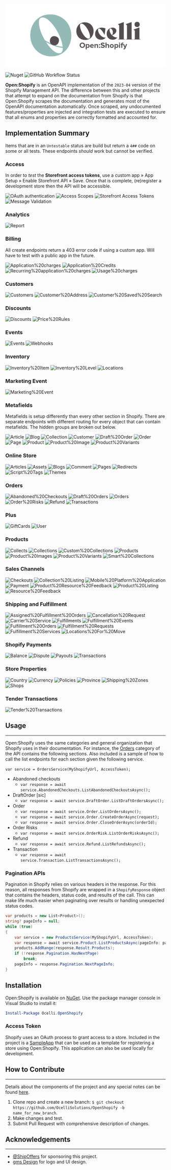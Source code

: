 ![Open:Shopify](img/OpenShopifyBanner.png)

![Nuget](https://img.shields.io/nuget/v/Ocelli.OpenShopify)
![GitHub Workflow Status](https://img.shields.io/github/workflow/status/OcelliSolutions/OpenShopify/Deploy%20to%20Github%20Packages)

**Open:Shopify** is an OpenAPI implementation of the `2023-04` version of the Shopify Management API. The difference between this and other projects that attempt to expand on the documentation from Shopify is that Open:Shopify scrapes the documentation and generates most of the OpenAPI documentation automatically. Once scraped, any undocumented features/properties are injected and integration tests are executed to ensure that all enums and properties are correctly formatted and accounted for.

## Implementation Summary

Items that are in an `Untestable` status are build but return a `4##` code on some or all tests. These endpoints _should_ work but cannot be verified.

### Access

In order to _test_ the **Storefront access tokens**, use a custom app &raquo; App Setup &raquo; Enable Storefront API &raquo; Save. Once that is complete, (re)register a development store then the API will be accessible.

![OAuth authentication](https://badgen.net/badge/OAuth%20Authentication/Complete/green)
![Access Scopes](https://badgen.net/badge/Access%20Scopes/Complete/green)
![Storefront Access Tokens](https://badgen.net/badge/Storefront%20Access%20Tokens/Complete/green)
![Message Validation](https://badgen.net/badge/Message%20Validation/Tests%20Fail/red)

### Analytics

![Report](https://badgen.net/badge/Report/Complete/green)

### Billing

All create endpoints return a 403 error code if using a custom app. Will have to test with a public app in the future.

![Application%20charges](https://badgen.net/badge/Application%20charges/Untestable/orange)
![Application%20Credits](https://badgen.net/badge/Application%20Credits/Untestable/orange)
![Recurring%20application%20charges](https://badgen.net/badge/Recurring%20application%20charges/Untestable/orange)
![Usage%20charges](https://badgen.net/badge/Usage%20charges/Untestable/orange)

### Customers

![Customers](https://badgen.net/badge/Customers/Complete/green)
![Customer%20Address](https://badgen.net/badge/Customer%20Address/Complete/green)
![Customer%20Saved%20Search](https://badgen.net/badge/Customer%20Saved%20Search/Complete/green)

### Discounts

![Discounts](https://badgen.net/badge/Discounts/Complete/green)
![Price%20Rules](https://badgen.net/badge/Price%20Rules/Complete/green)

### Events

![Events](https://badgen.net/badge/Events/Complete/green)
![Webhooks](https://badgen.net/badge/Webhooks/Complete/green)

### Inventory

![Inventory%20Item](https://badgen.net/badge/Inventory%20Item/Complete/green)
![Inventory%20Level](https://badgen.net/badge/Inventory%20Level/Complete/green)
![Locations](https://badgen.net/badge/Locations/Complete/green)

### Marketing Event

![Marketing%20Event](https://badgen.net/badge/Marketing%20Event/Complete/green)

### Metafields

Metafields is setup differently than every other section in Shopify. There are separate endpoints with different routing for every object that can contain metafields. The hidden groups are broken out below.

![Article](https://badgen.net/badge/Article/Incomplete%20Tests/orange)
![Blog](https://badgen.net/badge/Blog/Complete/green)
![Collection](https://badgen.net/badge/Collection/Incomplete%20Tests/orange)
![Customer](https://badgen.net/badge/Customer/Complete/green)
![Draft%20Order](https://badgen.net/badge/Draft%20Order/Complete/green)
![Order](https://badgen.net/badge/Order/Complete/green)
![Page](https://badgen.net/badge/Page/Incomplete%20Tests/orange)
![Product](https://badgen.net/badge/Product/Complete/green)
![Product%20Image](https://badgen.net/badge/Product%20Image/Complete/green)
![Product%20Variants](https://badgen.net/badge/Product%20Variants/Incomplete%20Tests/orange)

### Online Store

![Articles](https://badgen.net/badge/Articles/Complete/green)
![Assets](https://badgen.net/badge/Assets/Complete/green)
![Blogs](https://badgen.net/badge/Blogs/Complete/green)
![Comment](https://badgen.net/badge/Comment/Complete/green)
![Pages](https://badgen.net/badge/Pages/Untestable/orange)
![Redirects](https://badgen.net/badge/Redirects/Complete/green)
![Script%20Tags](https://badgen.net/badge/Script%20Tags/Complete/green)
![Themes](https://badgen.net/badge/Themes/Complete/green)

### Orders

![Abandoned%20Checkouts](https://badgen.net/badge/Abandoned%20Checkouts/Complete/green)
![Draft%20Orders](https://badgen.net/badge/Draft%20Orders/Complete/green)
![Orders](https://badgen.net/badge/Orders/Complete/green)
![Order%20Risks](https://badgen.net/badge/Order%20Risks/Complete/green)
![Refund](https://badgen.net/badge/Refund/Untestable/orange)
![Transactions](https://badgen.net/badge/Transactions/Untestable/orange)

### Plus

![GiftCards](https://badgen.net/badge/GiftCards/Complete/green)
![User](https://badgen.net/badge/User/Complete/green)

### Products

![Collects](https://badgen.net/badge/Collects/Complete/green)
![Collections](https://badgen.net/badge/Collections/Complete/green)
![Custom%20Collections](https://badgen.net/badge/Custom%20Collections/Complete/green)
![Products](https://badgen.net/badge/Products/Complete/green)
![Product%20Images](https://badgen.net/badge/Product%20Images/Complete/green)
![Product%20Variants](https://badgen.net/badge/Product%20Variants/Complete/green)
![Smart%20Collections](https://badgen.net/badge/Smart%20Collections/Complete/green)

### Sales Channels

![Checkouts](https://badgen.net/badge/Customers/Complete/green)
![Collection%20Listing](https://badgen.net/badge/Collection%20Listing/Untestable/orange)
![Mobile%20Platform%20Application](https://badgen.net/badge/Mobile%20Platform%20Application/Untestable/orange)
![Payment](https://badgen.net/badge/Payment/Untestable/orange)
![Product%20Resource%20Feedback](https://badgen.net/badge/Product%20Resource%20Feedback/Untestable/orange)
![Product%20Listing](https://badgen.net/badge/Product%20Listing/Untestable/orange)
![Resource%20Feedback](https://badgen.net/badge/Resource%20Feedback/Complete/green)

### Shipping and Fulfillment

![Assigned%20Fulfillment%20Orders](https://badgen.net/badge/Assigned%20Fulfillment/Complete/green)
![Cancellation%20Request](https://badgen.net/badge/Cancellation%20Request/Complete/green)
![Carrier%20Service](https://badgen.net/badge/Carrier%20Service/Complete/green)
![Fulfillments](https://badgen.net/badge/Fulfillments/Complete/green)
![Fulfillment%20Events](https://badgen.net/badge/Fulfillment%20Events/Complete/green)
![Fulfillment%20Orders](https://badgen.net/badge/Fulfillment%20Orders/Untestable/orange)
![Fulfillment%20Requests](https://badgen.net/badge/Fulfillment%20Requests/Untestable/orange)
![Fulfillment%20Services](https://badgen.net/badge/Fulfillment%20Services/Complete/green)
![Locations%20For%20Move](https://badgen.net/badge/Locations%20For%20Move/Untestable/orange)

### Shopify Payments

![Balance](https://badgen.net/badge/Balance/Complete/green)
![Dispute](https://badgen.net/badge/Dispute/Complete/green)
![Payouts](https://badgen.net/badge/Payouts/Complete/green)
![Transactions](https://badgen.net/badge/Transactions/Complete/green)

### Store Properties

![Country](https://badgen.net/badge/Country/Untestable/orange)
![Currency](https://badgen.net/badge/Currency/Complete/green)
![Policies](https://badgen.net/badge/Policies/Complete/green)
![Province](https://badgen.net/badge/Province/Complete/green)
![Shipping%20Zones](https://badgen.net/badge/Shipping%20Zones/Complete/green)
![Shops](https://badgen.net/badge/Shops/Complete/green)

### Tender Transactions

![Tender%20Transactions](https://badgen.net/badge/Tender%20Transactions/Complete/green)

## Usage

---

Open:Shopify uses the same categories and general organization that Shopify uses in their documentation. For instance, the [Orders]("https://shopify.dev/api/admin-rest/2022-04/resources/abandoned-checkouts") category of the API contains the following sections. Also included is a sample of how to call the list endpoints for each section given the following service.

`var service = OrdersService(MyShopifyUrl, AccessToken);`

* Abandoned checkouts
  * `var response = await service.AbandonedCheckouts.ListAbandonedCheckoutsAsync();`
* DraftOrder [sic]
  * `var response = await service.DraftOrder.ListDraftOrdersAsync();`
* Order
  * `var response = await service.Order.ListOrdersAsync();`
  * `var response = await service.Order.CreateOrderAsync(request);`
  * `var response = await service.Order.CloseOrderAsync(orderId);`
* Order Risks
  * `var response = await service.OrderRisk.ListOrderRisksAsync();`
* Refund
  * `var response = await service.Refund.ListRefundsAsync();`
* Transaction
  * `var response = await service.Transaction.ListTransactionsAsync();`

### Pagination APIs

Pagination in Shopify relies on various headers in the response. For this reason, all responses from Shopify are wrapped in a `ShopifyResponse` object that contains the headers, status code, and results of the call. This can make life much easier when paginating over results or handling unexpected status codes.

```csharp
var products = new List<Product>();
string? pageInfo = null;
while (true)
{
    var service = new ProductsService(MyShopifyUrl, AccessToken);
    var response = await service.Product.ListProductsAsync(pageInfo: pageInfo);
    products.AddRange(response.Result.Products);
    if (!response.Pagination.HasNextPage)
        break;
    pageInfo = response.Pagination.NextPageInfo;
}
```

## Installation

Open:Shopify is available on [NuGet](https://www.nuget.org/packages/Ocelli.OpenShopify/). Use the package manager console in Visual Studio to install it:

```powershell
Install-Package Ocelli.OpenShopify
```

### Access Token

Shopify uses an OAuth process to grant access to a store. Included in the project is a [SampleApp](tests/SampleApp) that can be used as a template for registering a store using Open:Shopify. This application can also be used locally for development.

## How to Contribute

---

Details about the components of the project and any special notes can be found [here](CONTRIBUTE.md).

1. Clone repo and create a new branch: `$ git checkout https://github.com/OcelliSolutions/OpenShopify -b name_for_new_branch`.
2. Make changes and test.
3. Submit Pull Request with comprehensive description of changes.

## Acknowledgements

---

* [@ShipOffers](https://github.com/ShipOffers) for sponsoring this project.
* [gms Design](https://gmsdesign.solutions) for logo and UI design.
